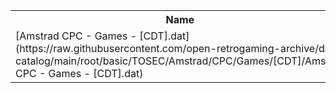 <table>
<tr><th>Name</th><th>Size</th></tr>
<tr><td>
[Amstrad CPC - Games - [CDT].dat](https://raw.githubusercontent.com/open-retrogaming-archive/dat-catalog/main/root/basic/TOSEC/Amstrad/CPC/Games/[CDT]/Amstrad CPC - Games - [CDT].dat)
</td><td>16638</td></tr>
</table>
